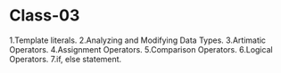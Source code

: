 # Class-03

1.Template literals. 2.Analyzing and Modifying Data Types. 3.Artimatic Operators. 4.Assignment Operators. 5.Comparison Operators. 6.Logical Operators. 7.if, else statement. 
